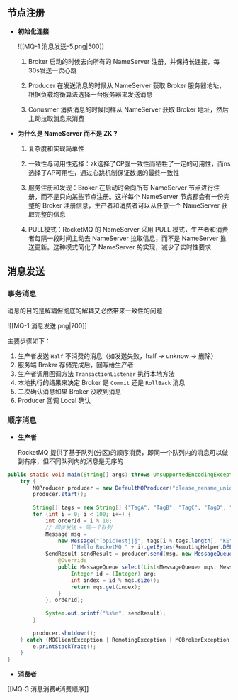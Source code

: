 
## 节点注册

-  **初始化连接**
  
	![[MQ-1 消息发送-5.png|500]]
	
	1.  Broker 启动的时候去向所有的 NameServer 注册，并保持长连接，每30s发送一次心跳
	   
	2.  Producer 在发送消息的时候从 NameServer 获取 Broker 服务器地址，根据负载均衡算法选择一台服务器来发送消息
	   
	3.  Conusmer 消费消息的时候同样从 NameServer 获取 Broker 地址，然后主动拉取消息来消费


-  **为什么是 NameServer 而不是 ZK ?**

	1.  复杂度和实现简单性
	   
	2.  一致性与可用性选择：zk选择了CP强一致性而牺牲了一定的可用性，而ns选择了AP可用性，通过心跳机制保证数据的最终一致性
	   
	3.  服务注册和发现：Broker 在启动时会向所有 NameServer 节点进行注册，而不是只向某些节点注册。这样每个 NameServer 节点都会有一份完整的 Broker 注册信息，生产者和消费者可以从任意一个 NameServer 获取完整的信息
	   
	4.  PULL模式：RocketMQ 的 NameServer 采用 PULL 模式，生产者和消费者每隔一段时间主动去 NameServer 拉取信息，而不是 NameServer 推送更新。这种模式简化了 NameServer 的实现，减少了实时性要求


## 消息发送

### 事务消息


消息的目的是解耦但彻底的解耦又必然带来一致性的问题

![[MQ-1 消息发送.png|700]]

主要步骤如下：
1.  生产者发送 `Half` 不消费的消息（如发送失败，half -> unknow -> 删除）
2.  服务端 Broker 存储完成后，回写给生产者
3.  生产者调用回调方法 `TransactionListener` 执行本地方法
4.  本地执行的结果来决定 Broker 是 `Commit` 还是 `RollBack` 消息
5.  二次确认消息如果 Broker 没收到消息
6.  Producer 回调 Local 确认


### 顺序消息

- **生产者**

	RocketMQ 提供了基于队列(分区)的顺序消费，即同一个队列内的消息可以做到有序，但不同队列内的消息是无序的

```java
public static void main(String[] args) throws UnsupportedEncodingException {  
    try {  
        MQProducer producer = new DefaultMQProducer("please_rename_unique_group_name");  
        producer.start();  
  
        String[] tags = new String[] {"TagA", "TagB", "TagC", "TagD", "TagE"};  
        for (int i = 0; i < 100; i++) {  
            int orderId = i % 10;  
            // 同步发送 + 同一个队列
            Message msg =  
                new Message("TopicTestjjj", tags[i % tags.length], "KEY" + i,  
                    ("Hello RocketMQ " + i).getBytes(RemotingHelper.DEFAULT_CHARSET));  
            SendResult sendResult = producer.send(msg, new MessageQueueSelector() {  
                @Override  
                public MessageQueue select(List<MessageQueue> mqs, Message msg, Object arg) {  
                    Integer id = (Integer) arg;  
                    int index = id % mqs.size();  
                    return mqs.get(index);  
                }  
            }, orderId);  
  
            System.out.printf("%s%n", sendResult);  
        }  
  
        producer.shutdown();  
    } catch (MQClientException | RemotingException | MQBrokerException | InterruptedException e) {  
        e.printStackTrace();  
    }  
}

```


-  **消费者**

[[MQ-3 消息消费#消费顺序]]

